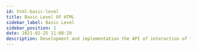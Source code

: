 ```yaml
---
id: html-basic-level
title: Basic Level Of HTML
sidebar_label: Basic Level
sidebar_position: 1
date: 2021-02-25 11:08:29
description: Development and implementation the API of interaction of two sites 
---
```


